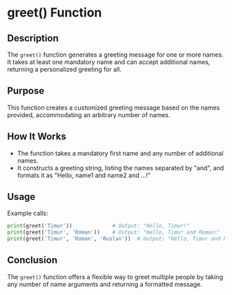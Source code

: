 # greet() Function

## Description

The `greet()` function generates a greeting message for one or more names. It takes at least one mandatory name and can accept additional names, returning a personalized greeting for all.

## Purpose

This function creates a customized greeting message based on the names provided, accommodating an arbitrary number of names.

## How It Works

-   The function takes a mandatory first name and any number of additional names.
-   It constructs a greeting string, listing the names separated by "and", and formats it as "Hello, name1 and name2 and ...!"

## Usage

Example calls:

```python
print(greet('Timur'))             # Output: "Hello, Timur!"
print(greet('Timur', 'Roman'))    # Output: "Hello, Timur and Roman!"
print(greet('Timur', 'Roman', 'Ruslan'))  # Output: "Hello, Timur and Roman and Ruslan!"
```

## Conclusion

The `greet()` function offers a flexible way to greet multiple people by taking any number of name arguments and returning a formatted message.
